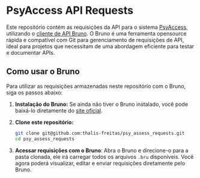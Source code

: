# PsyAccess API Requests

Este repositório contém as requisições da API para o sistema [PsyAccess](https://github.com/thalis-freitas/psy_assess_api), utilizando o [cliente de API Bruno](https://www.usebruno.com/). O Bruno é uma ferramenta opensource rápida e compatível com Git para gerenciamento de requisições de API, ideal para projetos que necessitam de uma abordagem eficiente para testar e documentar APIs.

## Como usar o Bruno
Para utilizar as requisições armazenadas neste repositório com o Bruno, siga os passos abaixo:

1. **Instalação do Bruno:**
   Se ainda não tiver o Bruno instalado, você pode baixá-lo diretamente do [site oficial](https://www.usebruno.com/downloads).

2. **Clone este repositório:**
   ```bash
   git clone git@github.com:thalis-freitas/psy_assess_requests.git
   cd psy_assess_requests
   ```
3. **Acessar requisições com o Bruno**:
Abra o Bruno e direcione-o para a pasta clonada, ele irá carregar todos os arquivos `.bru` disponíveis. Você agora poderá visualizar, editar e enviar requisições diretamente pelo Bruno.
